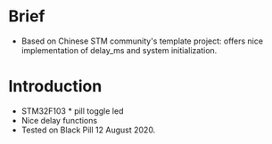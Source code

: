 # Brief
- Based on Chinese STM community's template project: offers nice implementation of delay_ms and system initialization.

# Introduction
- STM32F103 * pill toggle led
- Nice delay functions
- Tested on Black Pill 12 August 2020.

